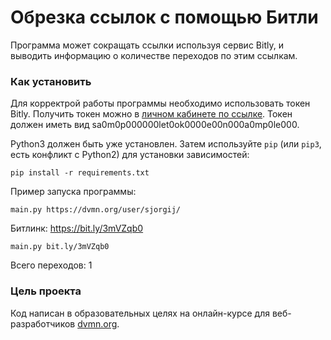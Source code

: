 # Обрезка ссылок с помощью Битли

Программа может сокращать ссылки используя сервис Bitly, и выводить информацию о количестве переходов по этим ссылкам.

### Как установить

Для корректрой работы программы необходимо использовать токен Bitly. Получить токен можно в [личном кабинете по ссылке](https://app.bitly.com/settings/api/).
Токен должен иметь вид sa0m0p000000let0ok0000e00n000a0mp0le000.

Python3 должен быть уже установлен. 
Затем используйте `pip` (или `pip3`, есть конфликт с Python2) для установки зависимостей:
```
pip install -r requirements.txt
```
Пример запуска программы:
```
main.py https://dvmn.org/user/sjorgij/
```
Битлинк: https://bit.ly/3mVZqb0
```
main.py bit.ly/3mVZqb0
```
Всего переходов: 1

### Цель проекта

Код написан в образовательных целях на онлайн-курсе для веб-разработчиков [dvmn.org](https://dvmn.org/).